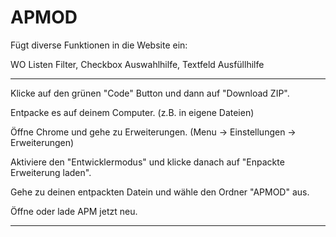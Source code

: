# APMOD

Fügt diverse Funktionen in die Website ein:

WO Listen Filter, Checkbox Auswahlhilfe, Textfeld Ausfüllhilfe

 ---

Klicke auf den grünen "Code" Button und dann auf "Download ZIP".

Entpacke es auf deinem Computer. (z.B. in eigene Dateien)

Öffne Chrome und gehe zu Erweiterungen. (Menu -> Einstellungen -> Erweiterungen)

Aktiviere den "Entwicklermodus" und klicke danach auf "Enpackte Erweiterung laden".

Gehe zu deinen entpackten Datein und wähle den Ordner "APMOD" aus.

Öffne oder lade APM jetzt neu.

---

